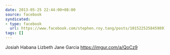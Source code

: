 ```yaml
---
date: 2013-05-25 22:44:00+08:00
source: facebook
syndicated:
- type: facebook
  url: https://www.facebook.com/stephen.roy.tang/posts/10152252584598912
tags: []
---
```


Josiah Habana Lizbeth Jane Garcia https://imgur.com/a/QoCz9